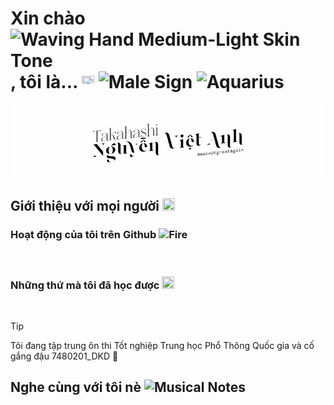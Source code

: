 # Xin chào <img src="https://raw.githubusercontent.com/Tarikul-Islam-Anik/Animated-Fluent-Emojis/master/Emojis/Hand%20gestures/Waving%20Hand%20Medium-Light%20Skin%20Tone.png" alt="Waving Hand Medium-Light Skin Tone" width="25" height="25" />, tôi là... <picture><source media="(prefers-color-scheme: dark)" srcset="https://raw.githubusercontent.com/Tarikul-Islam-Anik/Animated-Fluent-Emojis/master/Emojis/Travel%20and%20places/Cityscape%20at%20Dusk.png"> <img alt="" src="https://raw.githubusercontent.com/Tarikul-Islam-Anik/Animated-Fluent-Emojis/master/Emojis/Travel%20and%20places/Cityscape.png" width="20" height="20" ></picture> <img src="https://raw.githubusercontent.com/Tarikul-Islam-Anik/Animated-Fluent-Emojis/master/Emojis/Symbols/Male%20Sign.png" alt="Male Sign" width="20" height="20" /> <img src="https://raw.githubusercontent.com/Tarikul-Islam-Anik/Animated-Fluent-Emojis/master/Emojis/Symbols/Aquarius.png" alt="Aquarius" width="20" height="20" />

<picture>
  <source media="(prefers-color-scheme: dark)" srcset="https://raw.githubusercontent.com/TakahashiNguyen/TakahashiNguyen/output/greeting-dark.gif">
  <img alt="" src="https://raw.githubusercontent.com/TakahashiNguyen/TakahashiNguyen/output/greeting.gif">
</picture>

## Giới thiệu với mọi người <picture><source media="(prefers-color-scheme: dark)" srcset="https://raw.githubusercontent.com/Tarikul-Islam-Anik/Animated-Fluent-Emojis/master/Emojis/Animals/Penguin.png"> <img alt="" src="https://raw.githubusercontent.com/Tarikul-Islam-Anik/Animated-Fluent-Emojis/master/Emojis/Animals/Cat%20Face.png" width="20" height="20" ></picture>

### Hoạt động của tôi trên Github <img src="https://raw.githubusercontent.com/Tarikul-Islam-Anik/Animated-Fluent-Emojis/master/Emojis/Travel%20and%20places/Fire.png" alt="Fire" width="20" height="20" />

<picture>
  <source media="(prefers-color-scheme: dark)" srcset="https://raw.githubusercontent.com/TakahashiNguyen/TakahashiNguyen/output/stats-dark.svg">
  <img alt="" src="https://raw.githubusercontent.com/TakahashiNguyen/TakahashiNguyen/output/stats.svg">
</picture>

### Những thứ mà tôi đã học được <picture><source media="(prefers-color-scheme: dark)" srcset="https://raw.githubusercontent.com/Tarikul-Islam-Anik/Animated-Fluent-Emojis/master/Emojis/Hand%20gestures/Brain.png"><img alt="" src="https://raw.githubusercontent.com/Tarikul-Islam-Anik/Animated-Fluent-Emojis/master/Emojis/People%20with%20professions/Man%20Technologist%20Light%20Skin%20Tone.png" width="20" height="20"></picture>

<picture>
  <source media="(prefers-color-scheme: dark)" srcset="https://skillicons.dev/icons?i=github%2Cvscode%2Cdocker%2Ccloudflare%2Cpy%2Cvim%2Ccpp%2Cnestjs%2Cnodejs%2Candroidstudio%2Clinux%2Cwindows%2Cmysql">
  <img alt="" src="https://skillicons.dev/icons?i=github,vscode,docker,cloudflare,py,vim,cpp,nestjs,nodejs,androidstudio,linux,windows,mysql&theme=light">
</picture>

> [!TIP]
> Tôi đang tập trung ôn thi Tốt nghiệp Trung học Phổ Thông Quốc gia và cố gắng đậu 7480201_DKD 🥰

## Nghe cùng với tôi nè <img src="https://raw.githubusercontent.com/Tarikul-Islam-Anik/Animated-Fluent-Emojis/master/Emojis/Objects/Musical%20Notes.png" alt="Musical Notes" width="20" height="20" />

<picture>
  <source media="(prefers-color-scheme: dark)" srcset="https://data-card-for-spotify.herokuapp.com/api/card?user_id=31y4j5i6zru4mnmqsvx5cqqgmp3a&hide_title=true">
  <img alt="" src="https://raw.githubusercontent.com/TakahashiNguyen/TakahashiNguyen/output/musicstats.svg">
</picture>

##

<picture><source media="(prefers-color-scheme: dark)" srcset="https://img.shields.io/endpoint?url=https%3A%2F%2Fhits.dwyl.com%2FTakahashiNguyen%2FTakahashiNguyen.json&style=flat&label=S%E1%BB%91%20l%C6%B0%E1%BB%A3t%20th%C4%83m%20trong%20ng%C3%A0y&labelColor=080808&color=0fadc8"><img alt="" src="https://img.shields.io/endpoint?url=https%3A%2F%2Fhits.dwyl.com%2FTakahashiNguyen%2FTakahashiNguyen.json&style=flat&label=S%E1%BB%91%20l%C6%B0%E1%BB%A3t%20th%C4%83m%20trong%20ng%C3%A0y&labelColor=f05237&color=f7f7f7"></picture>

<!---
  Tạm biệt Github README và takahashi.github.io trong 3 tháng nha!
  Tập trung thi Tốt Nghiệp THPT Quốc Gia.
-->
